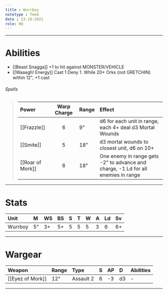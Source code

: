 ```yaml
---
title : Wurrboy
notetype : feed
date : 23-10-2021
role: HQ
---
```


---

 # Abilities
 
- [[Beast Snagga]] +1 to hit against MONSTER/VEHICLE
- [[Waaagh! Energy]] Cast 1 Deny 1. While 20+ Orks (not GRETCHIN) within 12", +1 cast
 
 ###### Spells
 
> | Power        | Warp Charge | Range | Effect                                                                            |
> |:------------ |:-----------:|:----- |:--------------------------------------------------------------------------------- |
> | [[Frazzle]]      | 6           | 9"    | d6 for each unit in range, each 4+ deal d3 Mortal Wounds	|
> | [[Smite]]        | 5           | 18"   | d3 mortal wounds to closest unit, d6 on 10+                                       |
> | [[Roar of Mork]] | 6           | 18"   | One enemy in range gets -2" to advance and charge, -1 Ld for all enemies in range |

---

# Stats

| Unit    | M   | WS  | BS  | S   | T   | W   | A   | Ld  | Sv  |
|:------- |:--- |:--- |:--- |:--- |:--- |:--- |:--- |:--- |:--- |
| Wurrboy | 5"  | 3+  | 5+  | 5   | 5   | 5   | 3   | 6   | 6+  |

---

# Wargear

| Weapon           | Range | Type      | S   | AP  | D   | Abilities |
|:---------------- |:----- |:--------- |:--- |:--- |:--- |:--------- |
| [[Eyez of Mork]] | 12"   | Assault 2 | 6   | -3  | d3  | -         |

---